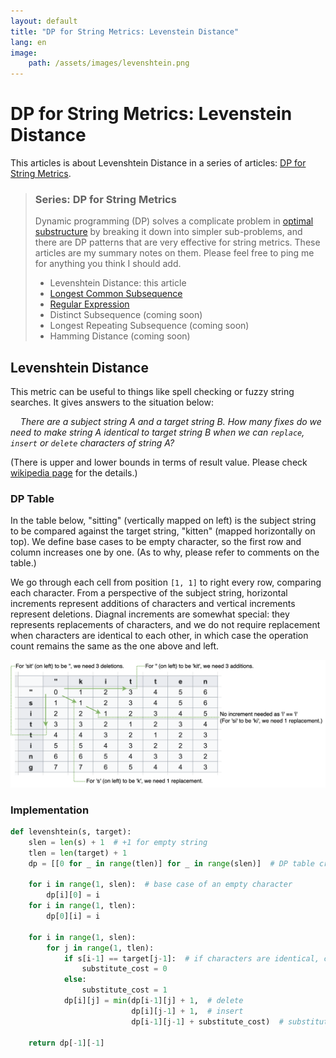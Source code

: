 ```yaml
---
layout: default
title: "DP for String Metrics: Levenstein Distance"
lang: en
image:
    path: /assets/images/levenshtein.png
---
```


# DP for String Metrics: Levenstein Distance 

This articles is about Levenshtein Distance in a series of articles: [DP for String Metrics](#series-dp-for-string-metrics).

> ### Series: DP for String Metrics
>
> Dynamic programming (DP) solves a complicate problem in [optimal substructure](https://en.wikipedia.org/wiki/Optimal_substructure) by breaking it down into simpler sub-problems, and there are DP patterns that are very effective for string metrics. These articles are my summary notes on them. Please feel free to ping me for anything you think I should add.
>
> - Levenshtein Distance: this article
> - [Longest Common Subsequence](/2023/02/05/dp-lcs.html)
> - [Regular Expression](/2023/02/06/dp-regex.html)
> - Distinct Subsequence (coming soon)
> - Longest Repeating Subsequence (coming soon)
> - Hamming Distance (coming soon)

## Levenshtein Distance

This metric can be useful to things like spell checking or fuzzy string searches. It gives answers to the situation below:

&nbsp;&nbsp;&nbsp;&nbsp;_There are a subject string A and a target string B. How many fixes do we need to make string A identical to target string B when we can `replace`, `insert` or `delete` characters of string A?_

(There is upper and lower bounds in terms of result value. Please check [wikipedia page](https://en.wikipedia.org/wiki/Levenshtein_distance#Upper_and_lower_bounds) for the details.)

### DP Table

In the table below, "sitting" (vertically mapped on left) is the subject string to be compared against the target string, "kitten" (mapped horizontally on top). We define base cases to be empty character, so the first row and column increases one by one. (As to why, please refer to comments on the table.)

We go through each cell from position `[1, 1]` to right every row, comparing each character. From a perspective of the subject string, horizontal increments represent additions of characters and vertical increments represent deletions. Diagnal increments are somewhat special: they represents replacements of characters, and we do not require replacement when characters are identical to each other, in which case the operation count remains the same as the one above and left.

<img src="/assets/images/levenshtein.png" style="background-color: #FFF;">
<!-- ![levenshtein](/image/levenshtein.png) -->

### Implementation

```python
def levenshtein(s, target):
    slen = len(s) + 1  # +1 for empty string
    tlen = len(target) + 1
    dp = [[0 for _ in range(tlen)] for _ in range(slen)]  # DP table creation

    for i in range(1, slen):  # base case of an empty character
        dp[i][0] = i
    for i in range(1, tlen):
        dp[0][i] = i

    for i in range(1, slen):
        for j in range(1, tlen):
            if s[i-1] == target[j-1]:  # if characters are identical, cost is 0
                substitute_cost = 0
            else:
                substitute_cost = 1
            dp[i][j] = min(dp[i-1][j] + 1,  # delete
                           dp[i][j-1] + 1,  # insert
                           dp[i-1][j-1] + substitute_cost)  # substitute

    return dp[-1][-1]
```